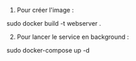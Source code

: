 1) Pour créer l'image :

sudo docker build -t webserver .

2) Pour lancer le service en background :

sudo docker-compose up -d


